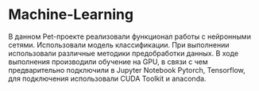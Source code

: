 # Machine-Learning

В данном Pet-проекте реализовали функционал работы с нейронными сетями. Использовали модель классификации. При выполнении использовали различные методики предобработки данных. В ходе выполнения производили обучение на GPU, в связи с чем предварительно подключили в Jupyter Notebook Pytorch, Tensorflow, для подключения использовали CUDA Toolkit и anaconda. 
